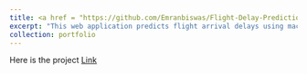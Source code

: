 ```yaml
---
title: <a href = "https://github.com/Emranbiswas/Flight-Delay-Prediction" >"Flight Delay Prediction App" </a>
excerpt: "This web application predicts flight arrival delays using machine learning. Users can upload historical flight data to train a Linear Regression model and input specific flight details to receive real-time delay predictions.<br/><img src='/images/flight.jpg'>"
collection: portfolio
---
```


Here is the project <a href = "https://github.com/Emranbiswas/Flight-Delay-Prediction" > Link </a>
